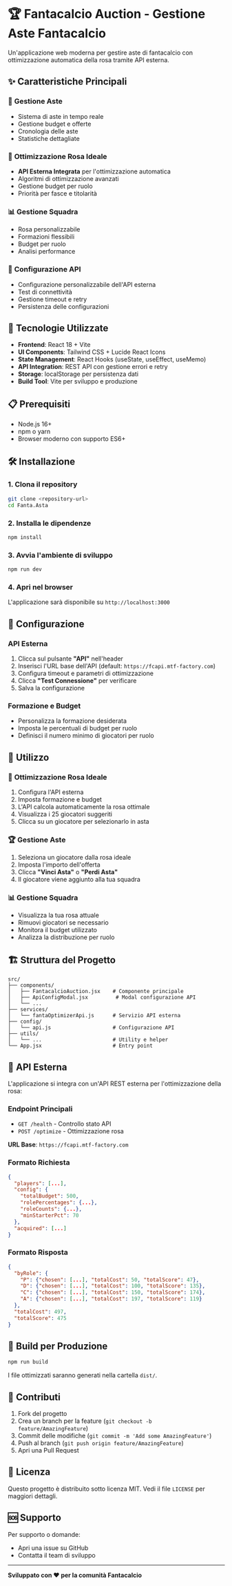 # 🏆 Fantacalcio Auction - Gestione Aste Fantacalcio

Un'applicazione web moderna per gestire aste di fantacalcio con ottimizzazione automatica della rosa tramite API esterna.

## ✨ Caratteristiche Principali

### 🎯 **Gestione Aste** 

- Sistema di aste in tempo reale
- Gestione budget e offerte
- Cronologia delle aste
- Statistiche dettagliate

### 🤖 **Ottimizzazione Rosa Ideale**
- **API Esterna Integrata** per l'ottimizzazione automatica
- Algoritmi di ottimizzazione avanzati
- Gestione budget per ruolo
- Priorità per fasce e titolarità

### 📊 **Gestione Squadra**
- Rosa personalizzabile
- Formazioni flessibili
- Budget per ruolo
- Analisi performance

### 🔧 **Configurazione API**
- Configurazione personalizzabile dell'API esterna
- Test di connettività
- Gestione timeout e retry
- Persistenza delle configurazioni

## 🚀 Tecnologie Utilizzate

- **Frontend**: React 18 + Vite
- **UI Components**: Tailwind CSS + Lucide React Icons
- **State Management**: React Hooks (useState, useEffect, useMemo)
- **API Integration**: REST API con gestione errori e retry
- **Storage**: localStorage per persistenza dati
- **Build Tool**: Vite per sviluppo e produzione

## 📋 Prerequisiti

- Node.js 16+ 
- npm o yarn
- Browser moderno con supporto ES6+

## 🛠️ Installazione

### 1. Clona il repository
```bash
git clone <repository-url>
cd Fanta.Asta
```

### 2. Installa le dipendenze
```bash
npm install
```

### 3. Avvia l'ambiente di sviluppo
```bash
npm run dev
```

### 4. Apri nel browser
L'applicazione sarà disponibile su `http://localhost:3000`

## 🔧 Configurazione

### API Esterna
1. Clicca sul pulsante **"API"** nell'header
2. Inserisci l'URL base dell'API (default: `https://fcapi.mtf-factory.com`)
3. Configura timeout e parametri di ottimizzazione
4. Clicca **"Test Connessione"** per verificare
5. Salva la configurazione

### Formazione e Budget
- Personalizza la formazione desiderata
- Imposta le percentuali di budget per ruolo
- Definisci il numero minimo di giocatori per ruolo

## 📱 Utilizzo

### 🎯 **Ottimizzazione Rosa Ideale**
1. Configura l'API esterna
2. Imposta formazione e budget
3. L'API calcola automaticamente la rosa ottimale
4. Visualizza i 25 giocatori suggeriti
5. Clicca su un giocatore per selezionarlo in asta

### 🏆 **Gestione Aste**
1. Seleziona un giocatore dalla rosa ideale
2. Imposta l'importo dell'offerta
3. Clicca **"Vinci Asta"** o **"Perdi Asta"**
4. Il giocatore viene aggiunto alla tua squadra

### 📊 **Gestione Squadra**
- Visualizza la tua rosa attuale
- Rimuovi giocatori se necessario
- Monitora il budget utilizzato
- Analizza la distribuzione per ruolo

## 🏗️ Struttura del Progetto

```
src/
├── components/
│   ├── FantacalcioAuction.jsx    # Componente principale
│   ├── ApiConfigModal.jsx         # Modal configurazione API
│   └── ...
├── services/
│   └── fantaOptimizerApi.js      # Servizio API esterna
├── config/
│   └── api.js                    # Configurazione API
├── utils/
│   └── ...                       # Utility e helper
└── App.jsx                       # Entry point
```

## 🔌 API Esterna

L'applicazione si integra con un'API REST esterna per l'ottimizzazione della rosa:

### Endpoint Principali
- `GET /health` - Controllo stato API
- `POST /optimize` - Ottimizzazione rosa

**URL Base**: `https://fcapi.mtf-factory.com`

### Formato Richiesta
```json
{
  "players": [...],
  "config": {
    "totalBudget": 500,
    "rolePercentages": {...},
    "roleCounts": {...},
    "minStarterPct": 70
  },
  "acquired": [...]
}
```

### Formato Risposta
```json
{
  "byRole": {
    "P": {"chosen": [...], "totalCost": 50, "totalScore": 47},
    "D": {"chosen": [...], "totalCost": 100, "totalScore": 135},
    "C": {"chosen": [...], "totalCost": 150, "totalScore": 174},
    "A": {"chosen": [...], "totalCost": 197, "totalScore": 119}
  },
  "totalCost": 497,
  "totalScore": 475
}
```

## 🚀 Build per Produzione

```bash
npm run build
```

I file ottimizzati saranno generati nella cartella `dist/`.

## 🤝 Contributi

1. Fork del progetto
2. Crea un branch per la feature (`git checkout -b feature/AmazingFeature`)
3. Commit delle modifiche (`git commit -m 'Add some AmazingFeature'`)
4. Push al branch (`git push origin feature/AmazingFeature`)
5. Apri una Pull Request

## 📄 Licenza

Questo progetto è distribuito sotto licenza MIT. Vedi il file `LICENSE` per maggiori dettagli.

## 🆘 Supporto

Per supporto o domande:
- Apri una issue su GitHub
- Contatta il team di sviluppo

---

**Sviluppato con ❤️ per la comunità Fantacalcio** 